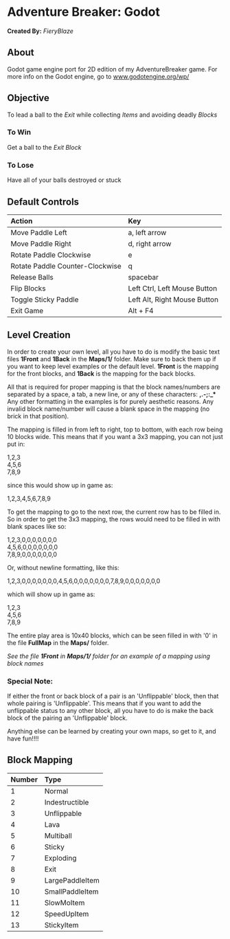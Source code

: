 # Adventure Breaker: Godot
**Created By:** *FieryBlaze*

## About
Godot game engine port for 2D edition of my AdventureBreaker game.
For more info on the Godot engine, go to www.godotengine.org/wp/

## Objective
To lead a ball to the *Exit* while collecting *Items* and avoiding deadly *Blocks*

### To Win
Get a ball to the *Exit Block*

### To Lose
Have all of your balls destroyed or stuck

## Default Controls

| Action | Key |
|:-------|:----|
| Move Paddle Left | a, left arrow |
| Move Paddle Right | d, right arrow |
| Rotate Paddle Clockwise | e |
| Rotate Paddle Counter-Clockwise | q |
| Release Balls | spacebar |
| Flip Blocks | Left Ctrl, Left Mouse Button |
| Toggle Sticky Paddle | Left Alt, Right Mouse Button |
| Exit Game | Alt + F4 |

## Level Creation

In order to create your own level, all you have to do is modify the basic
text files **1Front** and **1Back** in the **Maps/1/** folder. Make sure to back them up if 
you want to keep level examples or the default level. **1Front** is the mapping for 
the front blocks, and **1Back** is the mapping for the back blocks.

All that is required for proper mapping is that the block names/numbers are
separated by a space, a tab, a new line, or any of these characters: __,.-;:_*__  
Any other formatting in the examples is for purely aesthetic reasons. Any invalid
block name/number will cause a blank space in the mapping (no brick in that 
position).

The mapping is filled in from left to right, top to bottom, with each row
being 10 blocks wide. This means that if you want a 3x3 mapping, you can not 
just put in:

1,2,3  
4,5,6  
7,8,9  

since this would show up in game as:

1,2,3,4,5,6,7,8,9

To get the mapping to go to the next row, the current row has to be filled in. So
in order to get the 3x3 mapping, the rows would need to be filled in with blank
spaces like so:

1,2,3,0,0,0,0,0,0,0  
4,5,6,0,0,0,0,0,0,0  
7,8,9,0,0,0,0,0,0,0  

Or, without newline formatting, like this:

1,2,3,0,0,0,0,0,0,0,4,5,6,0,0,0,0,0,0,0,7,8,9,0,0,0,0,0,0,0

which will show up in game as:

1,2,3  
4,5,6  
7,8,9  

The entire play area is 10x40 blocks, which can be seen filled in with '0' in the file **FullMap** in the **Maps/** folder.

*See the file **1Front** in **Maps/1/** folder for an example of a mapping using block names*  

### Special Note:
If either the front or back block of a pair is an 'Unflippable' block, then
that whole pairing is 'Unflippable'.  This means that if you want to add the
unflippable status to any other block, all you have to do is make the back block of the pairing an 'Unflippable' block.

Anything else can be learned by creating your own maps, so get to it, and have
fun!!!!

## Block Mapping

| Number | Type |
|:-------|:-----|
| 1 | Normal |
| 2 | Indestructible
| 3 | Unflippable
| 4 | Lava
| 5 | Multiball
| 6 | Sticky
| 7 | Exploding
| 8 | Exit
| 9 | LargePaddleItem
| 10 | SmallPaddleItem
| 11 | SlowMoItem
| 12 | SpeedUpItem
| 13 | StickyItem
